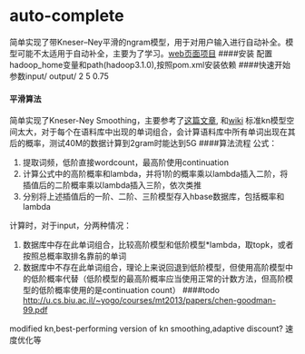 # auto-complete
简单实现了带Kneser–Ney平滑的ngram模型，用于对用户输入进行自动补全。模型可能不太适用于自动补全，主要为了学习。[web页面项目](https://github.com/walio/ac-web)
####安装
配置hadoop_home变量和path(hadoop3.1.0),按照pom.xml安装依赖
####快速开始
参数input/ output/ 2 5 0.75
#### 平滑算法
简单实现了Kneser-Ney Smoothing，主要参考了[这篇文章](https://lagunita.stanford.edu/c4x/Engineering/CS-224N/asset/slp4.pdf),
和[wiki](https://en.wikipedia.org/wiki/Kneser%E2%80%93Ney_smoothing)
标准kn模型空间太大，对于每个在语料库中出现的单词组合，会计算语料库中所有单词出现在其后的概率，测试40M的数据计算到2gram时能达到5G
####算法流程
公式：
1. 提取词频，低阶直接wordcount，最高阶使用continuation
2. 计算公式中的高阶概率和lambda，并将1阶的概率乘以lambda插入二阶，将插值后的二阶概率乘以lambda插入三阶，依次类推
3. 分别将上述插值后的一阶、二阶、三阶模型存入hbase数据库，包括概率和lambda

计算时，对于input，分两种情况：
1. 数据库中存在此单词组合，比较高阶模型和低阶模型*lambda，取topk，或者按照总概率取排名靠前的单词
2. 数据库中不存在此单词组合，理论上来说回退到低阶模型，但使用高阶模型中的低阶概率代替（低阶模型的最高阶概率应当使用正常的计数方法，但高阶模型的低阶概率使用的是continuation count）
####todo
http://u.cs.biu.ac.il/~yogo/courses/mt2013/papers/chen-goodman-99.pdf

modified kn,best-performing version of kn smoothing,adaptive discount?
速度优化等